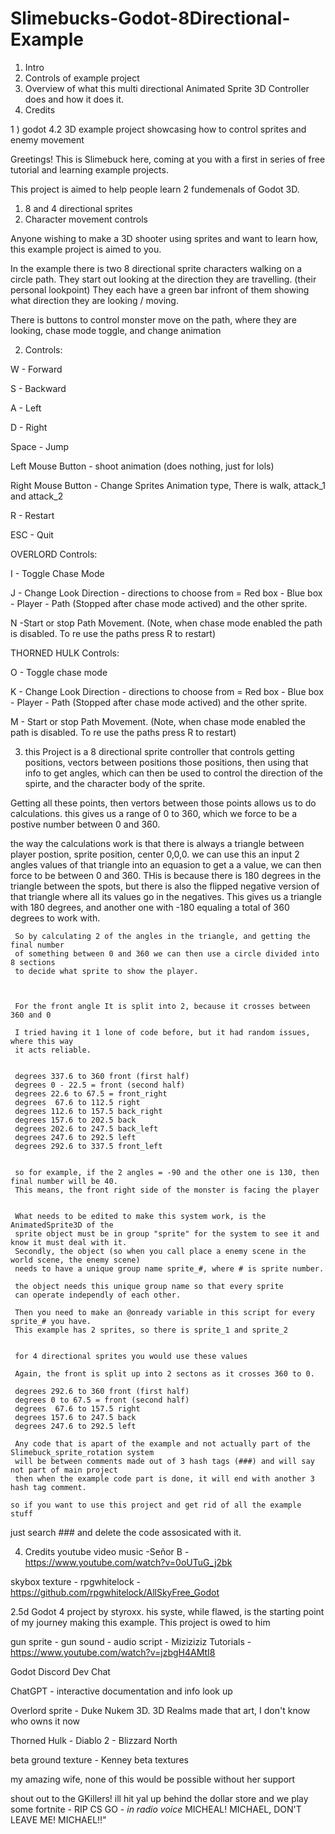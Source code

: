 # Slimebucks-Godot-8Directional-Example
1) Intro
2) Controls of example project
3) Overview of what this multi directional Animated Sprite 3D Controller does and how it does it.
4) Credits

1 ) godot 4.2 3D example project showcasing how to control sprites and enemy movement

Greetings! This is Slimebuck here, coming at you with a first in series of free tutorial and learning example projects.

This project is aimed to help people learn 2 fundemenals of Godot 3D.
1) 8 and 4 directional sprites 
2) Character movement controls

Anyone wishing to make a 3D shooter using sprites and want to learn how, this example project is aimed to you.


In the example there is two 8 directional sprite characters walking on a circle path.
They start out looking at the direction they are travelling. (their personal lookpoint)
They each have a green bar infront of them showing what direction they are looking / moving.

There is buttons to control monster move on the path, where they are looking, chase mode toggle, and change animation


2) Controls:

W - Forward

S - Backward

A - Left

D - Right

Space - Jump

Left Mouse Button - shoot animation (does nothing, just for lols)

Right Mouse Button - Change Sprites Animation type, There is walk, attack_1 and attack_2

R - Restart

ESC - Quit

OVERLORD Controls:

I - Toggle Chase Mode

J - Change Look Direction  - directions to choose from = Red box - Blue box - Player - Path (Stopped after chase mode actived) and the other sprite.

N -Start or stop Path Movement. (Note, when chase mode enabled the path is disabled. To re use the paths press R to restart)


THORNED HULK Controls:

O - Toggle chase mode

K - Change Look Direction - directions to choose from = Red box - Blue box - Player - Path (Stopped after chase mode actived) and the other sprite.

M - Start or stop Path Movement. (Note, when chase mode enabled the path is disabled. To re use the paths press R to restart)


	
3)	this Project is a 8 directional sprite controller that controls getting positions, vectors between positions those positions,
	then using that info to get angles, which can then be used to control the direction of the spirte, and the character body of the sprite.

   Getting all these points, then vertors between those points allows us to do calculations.
	 this gives us a range of 0 to 360, which we force to be a postive number between 0 and 360.

  the way the calculations work is that there is always a triangle between player postion, sprite position, center 0,0,0.
  we can use this an input 2 angles values of that triangle into an equasion to get a a value, we can then force to be between 0 and 360.
  THis is because there is 180 degrees in the triangle between the spots, but 
  there is also the flipped negative version of that triangle where all its values go in the negatives.
  This gives us a triangle with 180 degrees, and another one with -180 equaling a total of 360 degrees to work with.
	
	
	 So by calculating 2 of the angles in the triangle, and getting the final number
	 of something between 0 and 360 we can then use a circle divided into 8 sections
	 to decide what sprite to show the player.


      
     For the front angle It is split into 2, because it crosses between 360 and 0
     
     I tried having it 1 lone of code before, but it had random issues, where this way
     it acts reliable.


	 degrees 337.6 to 360 front (first half)
	 degrees 0 - 22.5 = front (second half)
	 degrees 22.6 to 67.5 = front_right
	 degrees  67.6 to 112.5 right
	 degrees 112.6 to 157.5 back_right
	 degrees 157.6 to 202.5 back
	 degrees 202.6 to 247.5 back_left
	 degrees 247.6 to 292.5 left
	 degrees 292.6 to 337.5 front_left
	
	
	 so for example, if the 2 angles = -90 and the other one is 130, then final number will be 40.
	 This means, the front right side of the monster is facing the player 
	 
	
	 What needs to be edited to make this system work, is the AnimatedSprite3D of the
	 sprite object must be in group "sprite" for the system to see it and know it must deal with it.
	 Secondly, the object (so when you call place a enemy scene in the world scene, the enemy scene)
	 needs to have a unique group name sprite_#, where # is sprite number.
	
	 the object needs this unique group name so that every sprite 
	 can operate independly of each other.
	 
	 Then you need to make an @onready variable in this script for every sprite_# you have.
	 This example has 2 sprites, so there is sprite_1 and sprite_2

  
     for 4 directional sprites you would use these values
    
     Again, the front is split up into 2 sectons as it crosses 360 to 0.
    
     degrees 292.6 to 360 front (first half)
     degrees 0 to 67.5 = front (second half)
     degrees  67.6 to 157.5 right
     degrees 157.6 to 247.5 back
     degrees 247.6 to 292.5 left
  
	 Any code that is apart of the example and not actually part of the Slimebuck_sprite_rotation system
	 will be between comments made out of 3 hash tags (###) and will say not part of main project
	 then when the example code part is done, it will end with another 3 hash tag comment.
	
	so if you want to use this project and get rid of all the example stuff
   just search ### and delete the code assosicated with it.


 4)  Credits
   youtube video music -Señor B - https://www.youtube.com/watch?v=0oUTuG_j2bk

   skybox texture - rpgwhitelock - https://github.com/rpgwhitelock/AllSkyFree_Godot
   
   2.5d Godot 4 project by styroxx. his syste, while flawed, is the starting point of my journey making this example. This project is owed to him
   
   gun sprite - gun sound - audio script - Miziziziz Tutorials - https://www.youtube.com/watch?v=jzbgH4AMtI8
   
   Godot Discord Dev Chat
   
   ChatGPT - interactive documentation and info look up
   
   Overlord sprite - Duke Nukem 3D. 3D Realms made that art, I don't know who owns it now
   
   Thorned Hulk - Diablo 2 - Blizzard North 
   
   beta ground texture - Kenney beta textures
   
   my amazing wife, none of this would be possible without her support
   
   shout out to the GKillers! ill hit yal up behind the dollar store and we play some fortnite - RIP CS GO - *in radio voice* MICHEAL! MICHAEL, DON'T LEAVE ME! MICHAEL!!"
   
